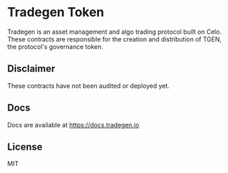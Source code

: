 # Tradegen Token

Tradegen is an asset management and algo trading protocol built on Celo. These contracts are responsible for the creation and distribution of TGEN, the protocol's governance token.

## Disclaimer

These contracts have not been audited or deployed yet.

## Docs

Docs are available at https://docs.tradegen.io

## License

MIT
